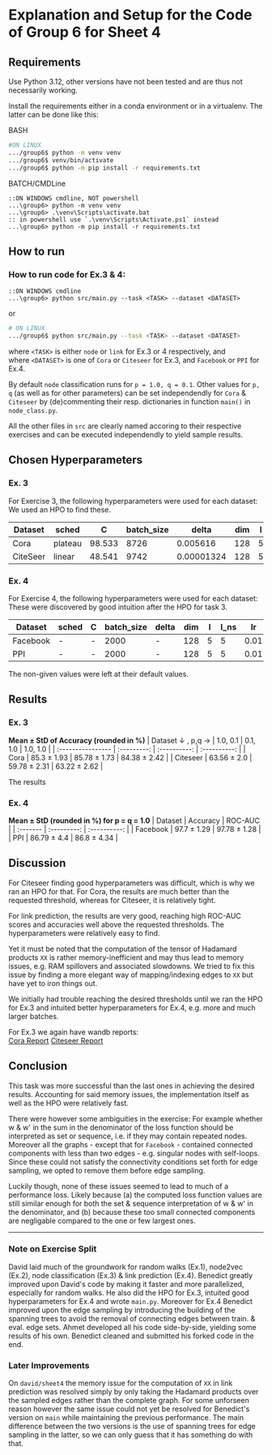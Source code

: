 # Explanation and Setup for the Code of Group 6 for Sheet 4

## Requirements

Use Python 3.12, other versions have not been tested and are thus not necessarily working.

Install the requirements either in a conda environment or in a virtualenv. The latter can be done like this:

BASH

```bash
#ON LINUX
.../group6$ python -m venv venv
.../group6$ venv/bin/activate
.../group6$ python -m pip install -r requirements.txt
```

BATCH/CMDLine

```batch
::ON WINDOWS cmdline, NOT powershell
...\group6> python -m venv venv
...\group6> .\venv\Scripts\activate.bat
:: in powershell use `.\venv\Scripts\Activate.ps1` instead
...\group6> python -m pip install -r requirements.txt
```

## How to run

### How to run code for Ex.3 & 4:

```batch
::ON WINDOWS cmdline
...\group6> python src/main.py --task <TASK> --dataset <DATASET>
```

or

```bash
# ON LINUX
.../group6$ python src/main.py --task <TASK> --dataset <DATASET>
```

where `<TASK>` is either `node` or `link` for Ex.3 or 4 respectively, and <br>
where `<DATASET>` is one of `Cora` or `Citeseer` for Ex.3, and  `Facebook` or `PPI` for Ex.4.

By default `node` classification runs for `p = 1.0, q = 0.1`. Other values for `p, q` (as well as for other parameters) can be set independendly for `Cora` & `Citeseer` by (de)commenting their resp. dictionaries in function `main()` in `node_class.py`.

All the other files in `src` are clearly named accoring to their respective exercises and can be executed independendly to yield sample results.


## Chosen Hyperparameters

### Ex. 3

For Exercise 3, the following hyperparameters were used for each dataset:<br>
We used an HPO to find these.


| Dataset   | sched    | C      | batch_size | delta       | dim  | l   | l_ns | lr       | n_epochs | p   | q   |
|-----------|----------|--------|------------|-------------|------|-----|------|----------|----------|-----|-----|
| Cora      | plateau  | 98.533 | 8726       | 0.005616    | 128  | 5   | 5    | 0.006572 | 250      | 1   | 0.1 |
| CiteSeer  | linear   | 48.541 | 9742       | 0.00001324  | 128  | 5   | 5    | 0.0968   | 200      | 1   | 0.1 |


### Ex. 4

For Exercise 4, the following hyperparameters were used for each dataset:<br>
These were discovered by good intuition after the HPO for task 3.

| Dataset  | sched | C   | batch_size | delta | dim   | l   | l_ns | lr   | n_epochs | p   | q   |
|----------|-------|-----|------------|-------|-------|-----|------|------|----------|-----|-----|
| Facebook | -     | -   | 2000       | -     | 128   | 5   | 5    | 0.01 | 100      | 1.0 | 1.0 |
| PPI      | -     | -   | 2000       | -     | 128   | 5   | 5    | 0.01 | 100      | 1.0 | 1.0 |

The non-given values were left at their default values.


## Results

### Ex. 3
__Mean ± StD of Accuracy (rounded in %)__
| Dataset ↓ , p,q → | 1.0, 0.1    | 0.1, 1.0     | 1.0, 1.0     |
| :---------------- | :---------: | :----------: | :----------: |
| Cora              | 85.3 ± 1.93 | 85.78 ± 1.73 | 84.38 ± 2.42 |
| Citeseer          | 63.56 ± 2.0 | 59.78 ± 2.31 | 63.22 ± 2.62 |

The results

### Ex. 4
__Mean ± StD (rounded in %) for p = q = 1.0__
| Dataset  | Accuracy    | ROC-AUC      |
| :------- | :---------: | :----------: |
| Facebook | 97.7 ± 1.29 | 97.78 ± 1.28 |
| PPI      | 86.79 ± 4.4 | 86.8 ± 4.34  |


## Discussion

For Citeseer finding good hyperparameters was difficult, which is why we ran an HPO for that.
For Cora, the results are much better than the requested threshold, whereas for Citeseer, it is relatively tight.

For link prediction, the results are very good, reaching high ROC-AUC scores and accuracies well above the requested thresholds. The hyperparameters were relatively easy to find.

Yet it must be noted that the computation of the tensor of Hadamard products `XX` is rather memory-inefficient and may thus lead to memory issues, e.g. RAM spillovers and associated slowdowns. We tried to fix this issue by finding a more elegant way of mapping/indexing edges to `XX` but have yet to iron things out.

We initially had trouble reaching the desired thresholds until we ran the HPO for Ex.3 and intuited better hyperparameters for Ex.4, e.g. more and much larger batches.

For Ex.3 we again have wandb reports:<br>
[Cora Report](https://api.wandb.ai/links/gerlach/qmpga3sb)
[Citeseer Report](https://api.wandb.ai/links/gerlach/fc1xx2y8)


## Conclusion

This task was more successful than the last ones in achieving the desired results. Accounting for said memory issues, the implementation itself as well as the HPO were relatively fast.

There were however some ambiguities in the exercise: For example whether w & w' in the sum in the denominator of the loss function should be interpreted as set or sequence, i.e. if they may contain repeated nodes. Moreover all the graphs - except that for `Facebook` - contained connected components with less than two edges - e.g. singular nodes with self-loops. Since these could not satisfy the connectivity conditions set forth for edge sampling, we opted to remove them before edge sampling.

Luckily though, none of these issues seemed to lead to much of a performance loss. Likely because (a) the computed loss function values are still similar enough for both the set & sequence interpretation of w & w' in the denominator, and (b) because these too small connected components are negligable compared to the one or few largest ones.

---

### Note on Exercise Split

David laid much of the groundwork for random walks (Ex.1), node2vec (Ex.2), node classification (Ex.3) & link prediction (Ex.4).
Benedict greatly improved upon David's code by making it faster and more parallelized, especially for random walks.
He also did the HPO for Ex.3, intuited good hyperparameters for Ex.4 and wrote `main.py`.
Moreover for Ex.4 Benedict improved upon the edge sampling by introducing the building of the spanning trees to avoid the removal of connecting edges between train. & eval. edge sets.
Ahmet developed all his code side-by-side, yielding some results of his own. Benedict cleaned and submitted his forked code in the end.


### Later Improvements

On `david/sheet4` the memory issue for the computation of `XX` in link prediction was resolved simply by only taking the Hadamard products over the sampled edges rather than the complete graph. For some unforseen reason however the same issue could not yet be resolved for Benedict's version on `main` while maintaining the previous performance. The main difference between the two versions is the use of spanning trees for edge sampling in the latter, so we can only guess that it has something do with that.
